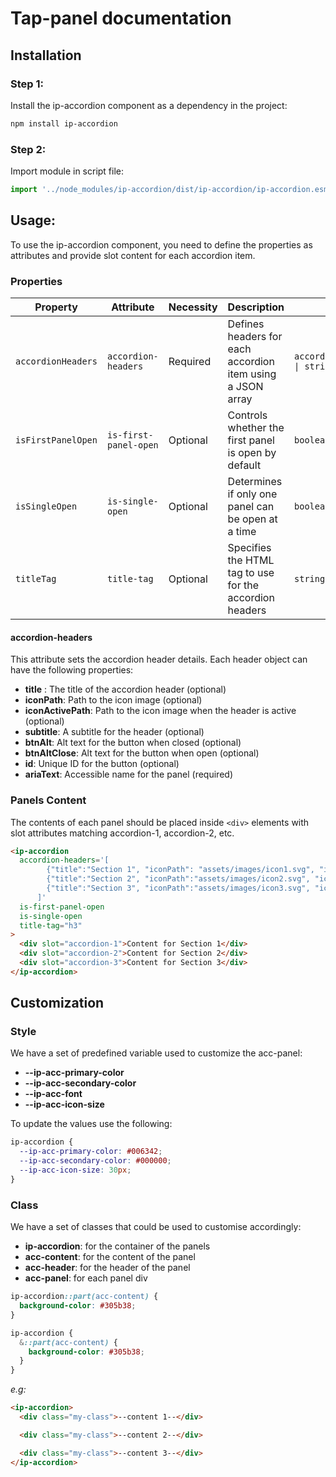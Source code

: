 # Tap-panel documentation

## Installation

### Step 1:

Install the ip-accordion component as a dependency in the project:

```bash
npm install ip-accordion
```

### Step 2:

Import module in script file:

```javascript or typescript
import '../node_modules/ip-accordion/dist/ip-accordion/ip-accordion.esm';
```

## Usage:

To use the ip-accordion component, you need to define the properties as attributes and provide slot content for each accordion item.

### Properties

| Property           | Attribute             | Necessity | Description                                                | Type                                    | Default     |
| ------------------ | --------------------- | --------- | ---------------------------------------------------------- | --------------------------------------- | ----------- |
| `accordionHeaders` | `accordion-headers`   | Required  | Defines headers for each accordion item using a JSON array | `accordionHeadersInterface[] \| string` | `undefined` |
| `isFirstPanelOpen` | `is-first-panel-open` | Optional  | Controls whether the first panel is open by default        | `boolean`                               | `undefined` |
| `isSingleOpen`     | `is-single-open`      | Optional  | Determines if only one panel can be open at a time         | `boolean`                               | `undefined` |
| `titleTag`         | `title-tag`           | Optional  | Specifies the HTML tag to use for the accordion headers    | `string`                                | `'h2'`      |

#### accordion-headers

This attribute sets the accordion header details. Each header object can have the following properties:

- **title** : The title of the accordion header (optional)
- **iconPath**: Path to the icon image (optional)
- **iconActivePath**: Path to the icon image when the header is active (optional)
- **subtitle**: A subtitle for the header (optional)
- **btnAlt**: Alt text for the button when closed (optional)
- **btnAltClose**: Alt text for the button when open (optional)
- **id**: Unique ID for the button (optional)
- **ariaText**: Accessible name for the panel (required)

### Panels Content

The contents of each panel should be placed inside `<div>` elements with slot attributes matching accordion-1, accordion-2, etc.

```html
<ip-accordion
  accordion-headers='[
        {"title":"Section 1", "iconPath": "assets/images/icon1.svg", "iconActivePath": "assets/images/icon1-active.svg", "btnAlt": "Open Section 1", "btnAltClose": "Close Section 1", "ariaText": "section-1"},
        {"title":"Section 2", "iconPath":"assets/images/icon2.svg", "iconActivePath": "assets/images/icon2-active.svg", "btnAlt": "Open Section 2", "btnAltClose": "Close Section 2", "ariaText": "section-2"},
        {"title":"Section 3", "iconPath":"assets/images/icon3.svg", "iconActivePath": "assets/images/icon3-active.svg", "btnAlt": "Open Section 3", "btnAltClose": "Close Section 3", "ariaText": "section-3"}
      ]'
  is-first-panel-open
  is-single-open
  title-tag="h3"
>
  <div slot="accordion-1">Content for Section 1</div>
  <div slot="accordion-2">Content for Section 2</div>
  <div slot="accordion-3">Content for Section 3</div>
</ip-accordion>
```

## Customization

### Style

We have a set of predefined variable used to customize the acc-panel:

- **--ip-acc-primary-color**
- **--ip-acc-secondary-color**
- **--ip-acc-font**
- **--ip-acc-icon-size**

To update the values use the following:

```css
ip-accordion {
  --ip-acc-primary-color: #006342;
  --ip-acc-secondary-color: #000000;
  --ip-acc-icon-size: 30px;
}
```

### Class

We have a set of classes that could be used to customise accordingly:

- **ip-accordion**: for the container of the panels
- **acc-content**: for the content of the panel
- **acc-header**: for the header of the panel
- **acc-panel**: for each panel div

```css
ip-accordion::part(acc-content) {
  background-color: #305b38;
}
```

```scss
ip-accordion {
  &::part(acc-content) {
    background-color: #305b38;
  }
}
```

_e.g:_

```html
<ip-accordion>
  <div class="my-class">--content 1--</div>

  <div class="my-class">--content 2--</div>

  <div class="my-class">--content 3--</div>
</ip-accordion>
```
